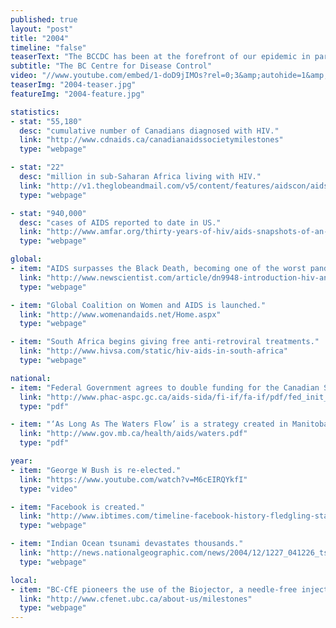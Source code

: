 ```yaml
---
published: true
layout: "post"
title: "2004"
timeline: "false"
teaserText: "The BCCDC has been at the forefront of our epidemic in part because of the leadership of Dr. Mike Rekart. This is his story and the voice of one of today's leaders at the BCCDC, Dr. Mark Gilbert."
subtitle: "The BC Centre for Disease Control"
video: "//www.youtube.com/embed/1-doD9jIMOs?rel=0;3&amp;autohide=1&amp;showinfo=0"
teaserImg: "2004-teaser.jpg"
featureImg: "2004-feature.jpg"

statistics:
- stat: "55,180"
  desc: "cumulative number of Canadians diagnosed with HIV."
  link: "http://www.cdnaids.ca/canadianaidssocietymilestones"
  type: "webpage"

- stat: "22"
  desc: "million in sub-Saharan Africa living with HIV."
  link: "http://v1.theglobeandmail.com/v5/content/features/aidscon/aidscon.html"
  type: "webpage"

- stat: "940,000"
  desc: "cases of AIDS reported to date in US."
  link: "http://www.amfar.org/thirty-years-of-hiv/aids-snapshots-of-an-epidemic/"
  type: "webpage"

global:
- item: "AIDS surpasses the Black Death, becoming one of the worst pandemics in human history."
  link: "http://www.newscientist.com/article/dn9948-introduction-hiv-and-aids.html#.Uehp8mTOtY4"
  type: "webpage"

- item: "Global Coalition on Women and AIDS is launched."
  link: "http://www.womenandaids.net/Home.aspx"
  type: "webpage"

- item: "South Africa begins giving free anti-retroviral treatments."
  link: "http://www.hivsa.com/static/hiv-aids-in-south-africa"
  type: "webpage"

national:
- item: "Federal Government agrees to double funding for the Canadian Strategy on HIV/AIDS over the next 5 years from $42 million to $84 million."
  link: "http://www.phac-aspc.gc.ca/aids-sida/fi-if/fa-if/pdf/fed_init_e.pdf"
  type: "pdf"

- item: "‘As Long As The Waters Flow’ is a strategy created in Manitoba, targetting the Aboriginal HIV/AIDS community."
  link: "http://www.gov.mb.ca/health/aids/waters.pdf"
  type: "pdf"

year:
- item: "George W Bush is re-elected."
  link: "https://www.youtube.com/watch?v=M6cEIRQYkfI"
  type: "video"

- item: "Facebook is created."
  link: "http://www.ibtimes.com/timeline-facebook-history-fledgling-startup-114-billion-giant-699093#"
  type: "webpage"

- item: "Indian Ocean tsunami devastates thousands."
  link: "http://news.nationalgeographic.com/news/2004/12/1227_041226_tsunami.html"
  type: "webpage"

local:
- item: "BC-CfE pioneers the use of the Biojector, a needle-free injection device for enfuvirtide. This device minimizes the risk of HIV transmission through needles."
  link: "http://www.cfenet.ubc.ca/about-us/milestones"
  type: "webpage"
---
```

